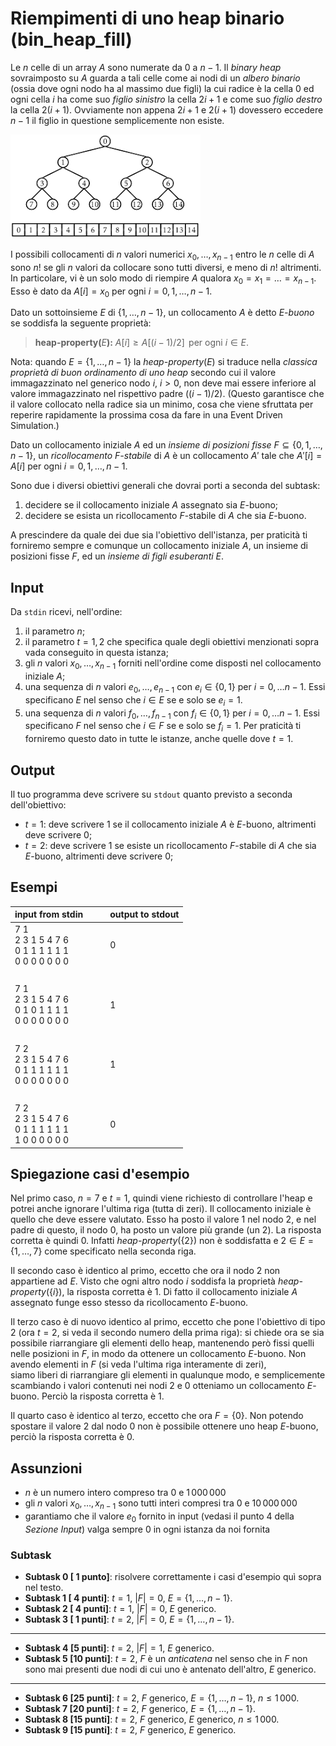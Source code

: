 # Riempimenti di uno heap binario (bin\_heap\_fill)

Le $n$ celle di un array $A$ sono numerate da $0$ a $n-1$. Il _binary heap_ sovraimposto su $A$ guarda a tali celle come ai nodi di un _albero binario_ (ossia dove ogni nodo ha al massimo due figli) la cui radice è la cella $0$ ed ogni cella $i$ ha come suo _figlio sinistro_ la cella $2i+1$ e come suo _figlio destro_ la cella $2(i+1)$. Ovviamente non appena $2i+1$ e $2(i+1)$ dovessero eccedere $n-1$ il figlio in questione semplicemente non esiste.

![Figura: Lo heap binario quarda alle celle di un array come ai nodi di un albero binario](figs/bin_heap_array_correspondence.png)

I possibili collocamenti di $n$ valori numerici $x_0, \ldots, x_{n-1}$ entro le $n$ celle di $A$ sono $n!$ se gli $n$ valori da collocare sono tutti diversi, e  meno di $n!$ altrimenti. In particolare, vi è un solo modo di riempire $A$ qualora $x_0=x_1=\ldots=x_{n-1}$. Esso è dato da $A[i] = x_0$ per ogni $i=0,1,\ldots,n-1$.

Dato un sottoinsieme $E$ di $\{1,\ldots,n-1\}$, un collocamento $A$ è detto $E$_-buono_ se soddisfa la seguente proprietà:

> __heap-property(__$E$__):__ $A[i] \geq A[(i-1)/2]\,$ per ogni $i \in E$.

Nota: quando $E=\{1,\ldots,n-1\}$ la _heap-property_$(E)$ si traduce nella _classica proprietà di buon ordinamento di uno heap_ secondo cui il valore immagazzinato nel generico nodo $i$, $i>0$, non deve mai essere inferiore al valore immagazzinato nel rispettivo padre $((i-1)/2)$. (Questo garantisce che il valore collocato nella radice sia un minimo, cosa che viene sfruttata per reperire rapidamente la prossima cosa da fare in una Event Driven Simulation.)

Dato un collocamento iniziale $A$ ed un _insieme di posizioni fisse_ $F\subseteq \{0,1,\ldots,n-1\}$, un _ricollocamento $F$-stabile_ di $A$ è un collocamento $A'$ tale che $A'[i]=A[i]$ per ogni $i=0,1,\ldots,n-1$.

Sono due i diversi obiettivi generali che dovrai porti a seconda del subtask:

1. decidere se il collocamento iniziale $A$ assegnato sia $E$-buono;
2. decidere se esista un ricollocamento $F$-stabile di $A$ che sia $E$-buono.

A prescindere da quale dei due sia l'obiettivo dell'istanza, per praticità ti forniremo sempre e comunque un collocamento iniziale $A$, un insieme di posizioni fisse $F$, ed un _insieme di figli esuberanti_ $E$. 


## Input

Da `stdin` ricevi, nell'ordine:
1. il parametro $n$;
2. il parametro $t=1,2$ che specifica quale degli obiettivi menzionati sopra vada conseguito in questa istanza;
3. gli $n$ valori $x_0, \ldots, x_{n-1}$ forniti nell'ordine come disposti nel collocamento iniziale $A$;
4. una sequenza di $n$ valori $e_0, \ldots, e_{n-1}$ con $e_i \in \{0,1\}$ per $i=0,\ldots n-1$. Essi specificano $E$ nel senso che $i \in E$ se e solo se $e_i = 1$.
5. una sequenza di $n$ valori $f_0, \ldots, f_{n-1}$ con $f_i \in \{0,1\}$ per $i=0,\ldots n-1$. Essi specificano $F$ nel senso che $i \in F$ se e solo se $f_i = 1$. Per praticità ti forniremo questo dato in tutte le istanze, anche quelle dove $t=1$.

## Output

Il tuo programma deve scrivere su `stdout` quanto previsto a seconda dell'obiettivo:
- $t=1$: deve scrivere $1$ se il collocamento iniziale $A$ è $E$-buono, altrimenti deve scrivere $0$;
- $t=2$: deve scrivere $1$ se esiste un ricollocamento $F$-stabile di $A$ che sia $E$-buono, altrimenti deve scrivere $0$;

## Esempi

| input from stdin                                          | &nbsp;&nbsp;&nbsp;&nbsp; | output to stdout |
| ----------------                                          | ------------------------ | ---------------- |
| 7 1<br>2 3 1 5 4 7 6<br>0 1 1 1 1 1 1<br>0 0 0 0 0 0 0    | &nbsp;                   | 0                |
| &nbsp;                                                    | &nbsp;                   | &nbsp;           |
| 7 1<br>2 3 1 5 4 7 6<br>0 1 0 1 1 1 1<br>0 0 0 0 0 0 0    | &nbsp;                   | 1                |
| &nbsp;                                                    | &nbsp;                   | &nbsp;           |
| 7 2<br>2 3 1 5 4 7 6<br>0 1 1 1 1 1 1<br>0 0 0 0 0 0 0    | &nbsp;                   | 1                |
  &nbsp;                                                    | &nbsp;                   | &nbsp;           |
| 7 2<br>2 3 1 5 4 7 6<br>0 1 1 1 1 1 1<br>1 0 0 0 0 0 0    | &nbsp;                   | 0                |

## Spiegazione casi d'esempio

Nel primo caso, $n=7$ e $t=1$, quindi viene richiesto di controllare l'heap e potrei anche ignorare l'ultima riga (tutta di zeri). Il collocamento iniziale è quello che deve essere valutato. Esso ha posto il valore $1$ nel nodo $2$, e nel padre di questo, il nodo $0$, ha posto un valore più grande (un $2$). La risposta corretta è quindi $0$. Infatti _heap-property_$(\{2\})$ non è soddisfatta e $2\in E=\{1,\ldots,7\}$ come specificato nella seconda riga.  

Il secondo caso è identico al primo, eccetto che ora il nodo $2$ non appartiene ad $E$. Visto che ogni altro nodo $i$ soddisfa la proprietà _heap-property_$(\{i\})$, la risposta corretta è $1$. Di fatto il collocamento iniziale $A$ assegnato funge esso stesso da ricollocamento $E$-buono.

Il terzo caso è di nuovo identico al primo, eccetto che pone l'obiettivo di tipo $2$ (ora $t=2$, si veda il secondo numero della prima riga): si chiede ora se sia possibile riarrangiare gli elementi dello heap, mantenendo però fissi quelli nelle posizioni in $F$, in modo da ottenere un collocamento $E$-buono. Non avendo elementi in $F$ (si veda l'ultima riga interamente di zeri),  
siamo liberi di riarrangiare gli elementi in qualunque modo, e semplicemente scambiando i valori contenuti nei nodi $2$ e $0$ otteniamo un collocamento $E$-buono. Perciò la risposta corretta è $1$.

Il quarto caso è identico al terzo, eccetto che ora $F=\{0\}$. Non potendo spostare il valore $2$ dal nodo $0$ non è possibile ottenere uno heap $E$-buono, perciò la risposta corretta è $0$.


## Assunzioni

- $n$ è un numero intero compreso tra $0$ e $1\,000\,000$
- gli $n$ valori $x_0, \ldots, x_{n-1}$ sono tutti interi compresi tra $0$ e $10\,000\,000$
- garantiamo che il valore $e_0$ fornito in input (vedasi il punto $4$ della _Sezione Input_) valga sempre $0$ in ogni istanza da noi fornita



### Subtask
- **Subtask  0 [ 1 punto]**: risolvere correttamente i casi d'esempio quì sopra nel testo.
- **Subtask  1 [ 4 punti]**: $t=1$, $|F|=0$, $E=\{1,\ldots,n-1\}$.
- **Subtask  2 [ 4 punti]**: $t=1$, $|F|=0$, $E$ generico.
- **Subtask  3 [ 1 punti]**: $t=2$, $|F|=0$, $E=\{1,\ldots,n-1\}$.
---
- **Subtask  4 [5 punti]**: $t=2$, $|F|=1$, $E$ generico.
- **Subtask  5 [10 punti]**: $t=2$, $F$ è un _anticatena_ nel senso che in $F$ non sono mai presenti due nodi di cui uno è antenato dell'altro, $E$ generico.
---
- **Subtask  6 [25 punti]**: $t=2$, $F$ generico, $E=\{1,\ldots,n-1\}$, $n \leq 1\, 000$.
- **Subtask  7 [20 punti]**: $t=2$, $F$ generico, $E=\{1,\ldots,n-1\}$.
- **Subtask  8 [15 punti]**: $t=2$, $F$ generico, $E$ generico, $n \leq 1\, 000$.
- **Subtask  9 [15 punti]**: $t=2$, $F$ generico, $E$ generico.
